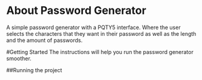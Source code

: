 # About Password Generator
A simple password generator with a PQTY5 interface. Where the user selects the characters that they want in their password as well as the length and the amount of passwords.

#Getting Started
The instructions will help you run the password generator smoother.

##Running the project
